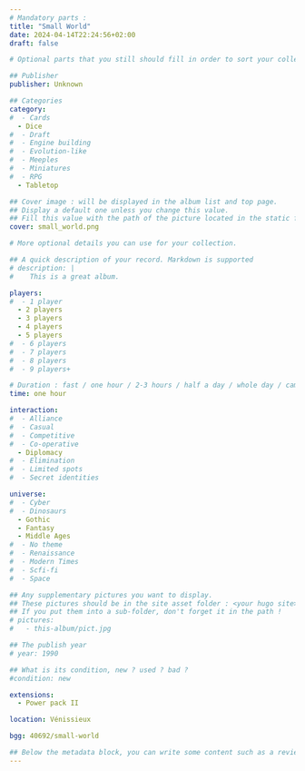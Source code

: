 ```yaml
---
# Mandatory parts :
title: "Small World"
date: 2024-04-14T22:24:56+02:00
draft: false

# Optional parts that you still should fill in order to sort your collection

## Publisher
publisher: Unknown

## Categories
category:
#  - Cards
  - Dice
#  - Draft
#  - Engine building
#  - Evolution-like
#  - Meeples
#  - Miniatures
#  - RPG
  - Tabletop

## Cover image : will be displayed in the album list and top page.
## Display a default one unless you change this value.
## Fill this value with the path of the picture located in the static folder
cover: small_world.png

# More optional details you can use for your collection.

## A quick description of your record. Markdown is supported
# description: |
#    This is a great album.

players:
#  - 1 player
  - 2 players
  - 3 players
  - 4 players
  - 5 players
#  - 6 players
#  - 7 players
#  - 8 players
#  - 9 players+

# Duration : fast / one hour / 2-3 hours / half a day / whole day / campaign
time: one hour

interaction:
#  - Alliance
#  - Casual
#  - Competitive
#  - Co-operative
  - Diplomacy
#  - Elimination
#  - Limited spots
#  - Secret identities

universe:
#  - Cyber
#  - Dinosaurs
  - Gothic
  - Fantasy
  - Middle Ages
#  - No theme
#  - Renaissance
#  - Modern Times
#  - Scfi-fi
#  - Space

## Any supplementary pictures you want to display.
## These pictures should be in the site asset folder : <your hugo site>/static
## If you put them into a sub-folder, don't forget it in the path !
# pictures:
#   - this-album/pict.jpg

## The publish year
# year: 1990

## What is its condition, new ? used ? bad ?
#condition: new

extensions:
  - Power pack II

location: Vénissieux

bgg: 40692/small-world

## Below the metadata block, you can write some content such as a review or anything else you want. It'll be displayed in the album page.
---
```

